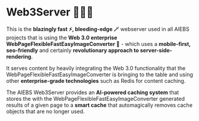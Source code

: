 # Web3Server 🚀🚀🚀

This is the **blazingly fast ⚡️, bleeding-edge 🪄** webserver used in all AIEBS projects that is using the **Web 3.0 enterprise WebPageFlexibleFastEasyImageConverter 💫** - which uses a **mobile-first, seo-friendly** and certainly **revolutionary approach to server-side-rendering**.

It serves content by heavily integrating the Web 3.0 functionality that the WebPageFlexibleFastEasyImageConverter is bringing to the table and using other **enterprise-grade technologies** such as Redis for content caching.

The AIEBS Web3Server provides an **AI-powered caching system** that stores the with the WebPageFlexibleFastEasyImageConverter generated results of a given page to a **smart cache** that automagically removes cache objects that are no longer used.
